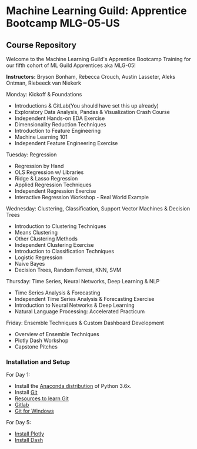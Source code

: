# Machine Learning Guild: Apprentice Bootcamp MLG-05-US

## Course Repository

Welcome to the Machine Learning Guild's Apprentice Bootcamp Training
for our fifth cohort of ML Guild Apprentices aka MLG-05!

**Instructors:** Bryson Bonham, Rebecca Crouch, Austin Lasseter, Aleks Ontman, Riebeeck van Niekerk


Monday: Kickoff & Foundations

* Introductions & GitLab(You should have set this up already)
* Exploratory Data Analysis, Pandas & Visualization Crash Course
* Independent Hands-on EDA Exercise
* Dimensionality Reduction Techniques
* Introduction to Feature Engineering
* Machine Learning 101
* Independent Feature Engineering Exercise

Tuesday: Regression
* Regression by Hand
* OLS Regression w/ Libraries
* Ridge & Lasso Regression
* Applied Regression Techniques
* Independent Regression Exercise
* Interactive Regression Workshop - Real World Example

Wednesday: Clustering, Classification, Support Vector Machines & Decision Trees
* Introduction to Clustering Techniques
* Means Clustering
* Other Clustering Methods
* Independent Clustering Exercise
* Introduction to Classification Techniques
* Logistic Regression
* Naive Bayes
* Decision Trees, Random Forrest, KNN, SVM

Thursday: Time Series, Neural Networks, Deep Learning & NLP
* Time Series Analysis & Forecasting 
* Independent Time Series Analysis & Forecasting Exercise
* Introduction to Neural Networks & Deep Learning
* Natural Language Processing: Accelerated Practicum

Friday: Ensemble Techniques & Custom Dashboard Development
* Overview of Ensemble Techniques
* Plotly Dash Workshop
* Capstone Pitches

### Installation and Setup
For Day 1:
* Install the [Anaconda distribution](http://continuum.io/downloads) of Python 3.6x.
* Install [Git](http://git-scm.com/book/en/v2/Getting-Started-Installing-Git)
* [Resources to learn Git](https://try.github.io/)
* [Gitlab](https://docs.gitlab.com/ee/university/)
* [Git for Windows](https://gitforwindows.org/)

For Day 5:
* [Install Plotly](https://anaconda.org/plotly/plotly)
* [Install Dash](https://anaconda.org/plotly/dash)
